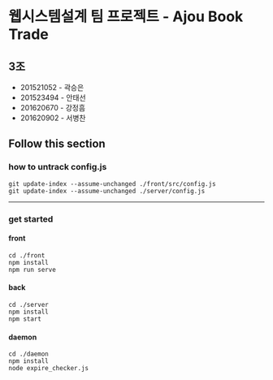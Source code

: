 # 웹시스템설계 팀 프로젝트 - Ajou Book Trade

## 3조
- 201521052 - 곽승은
- 201523494 - 안태선
- 201620670 - 강정흠
- 201620902 - 서병찬

## Follow this section

### how to untrack config.js

```
git update-index --assume-unchanged ./front/src/config.js
git update-index --assume-unchanged ./server/config.js
```

---

### get started

#### front
```
cd ./front
npm install
npm run serve
```

#### back
```
cd ./server
npm install
npm start
```

#### daemon
```
cd ./daemon
npm install
node expire_checker.js
```
